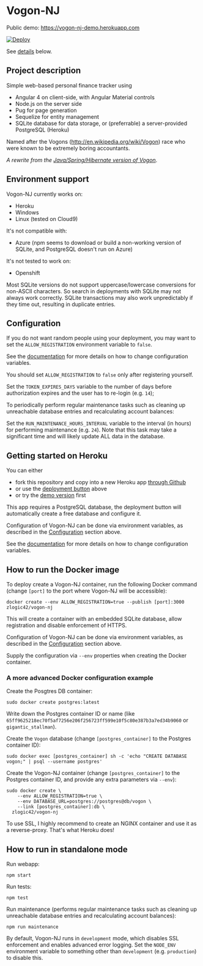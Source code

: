 # Vogon-NJ

Public demo: https://vogon-nj-demo.herokuapp.com

[![Deploy](https://www.herokucdn.com/deploy/button.svg)](https://heroku.com/deploy)

See [details](#getting-started-on-heroku) below.

## Project description

Simple web-based personal finance tracker using

* Angular 4 on client-side, with Angular Material controls
* Node.js on the server side
* Pug for page generation
* Sequelize for entity management
* SQLite database for data storage, or (preferrable) a server-provided PostgreSQL (Heroku)

Named after the Vogons (http://en.wikipedia.org/wiki/Vogon) race who were known to be extremely boring accountants.

_A rewrite from the [Java/Spring/Hibernate version of Vogon](https://github.com/zlogic/vogon)_.

## Environment support

Vogon-NJ currently works on:
- Heroku
- Windows
- Linux (tested on Cloud9)

It's not compatible with:
- Azure (npm seems to download or build a non-working version of SQLite, and PostgreSQL doesn't run on Azure)

It's not tested to work on:
- Openshift

Most SQLite versions do not support uppercase/lowercase conversions for non-ASCII characters.
So search in deployments with SQLite may not always work correctly.
SQLite transactions may also work unpredictably if they time out, resulting in duplicate entries.

## Configuration

If you do not want random people using your deployment, you may want to set the `ALLOW_REGISTRATION` environment variable to `false`.

See the [documentation](https://devcenter.heroku.com/articles/config-vars) for more details on how to change configuration variables.

You should set `ALLOW_REGISTRATION` to `false` only after registering yourself.

Set the `TOKEN_EXPIRES_DAYS` variable to the number of days before authorization expires and the user has to re-login (e.g. `14`);

To periodically perform regular maintenance tasks such as cleaning up unreachable database entries and recalculating account balances:

Set the `RUN_MAINTENANCE_HOURS_INTERVAL` variable to the interval (in hours) for performing maintenance (e.g. `24`).
Note that this task may take a significant time and will likely update ALL data in the database.

## Getting started on Heroku

You can either
- fork this repository and copy into a new Heroku app [through Github](http://devcenter.heroku.com/articles/github-integration)
- or use the [deployment button](#vogon-nj) above
- or try the [demo version](https://vogon-nj-demo.herokuapp.com) first

This app requires a PostgreSQL database, the deployment button will automatically create a free database and configure it.

Configuration of Vogon-NJ can be done via environment variables, as described in the [Configuration](#configuration) section above.

See the [documentation](https://devcenter.heroku.com/articles/config-vars) for more details on how to change configuration variables.

## How to run the Docker image

To deploy create a Vogon-NJ container, run the following Docker command (change `[port]` to the port where Vogon-NJ will be accessible):

`docker create --env ALLOW_REGISTRATION=true --publish [port]:3000 zlogic42/vogon-nj`

This will create a container with an embedded SQLite database, allow registration and disable enforcement of HTTPS.

Configuration of Vogon-NJ can be done via environment variables, as described in the [Configuration](#configuration) section above.

Supply the configuration via `--env` properties when creating the Docker container.

### A more advanced Docker configuration example

Create the Posgtres DB container:

`sudo docker create postgres:latest`

Write down the Postgres container ID or name (like `65ff9625218ec70f5af7256e206f256723ff599e10f5c80e387b3a7ed34b9060` or `gigantic_stallman`).

Create the `Vogon` database (change `[postgres_container]` to the Postgres container ID):

`sudo docker exec [postgres_container] sh -c 'echo "CREATE DATABASE vogon;" | psql --username postgres'`

Create the Vogon-NJ container (change `[postgres_container]` to the Postgres container ID, and provide any extra parameters via `--env`):

```
sudo docker create \
	--env ALLOW_REGISTRATION=true \
	--env DATABASE_URL=postgres://postgres@db/vogon \
	--link [postgres_container]:db \
  zlogic42/vogon-nj
```

To use SSL, I highly recommend to create an NGINX container and use it as a reverse-proxy. That's what Heroku does!

## How to run in standalone mode

Run webapp:

`npm start`

Run tests:

`npm test`

Run maintenance (performs regular maintenance tasks such as cleaning up unreachable database entries and recalculating account balances):

`npm run maintenance`

By default, Vogon-NJ runs in `development` mode, which disables SSL enforcement and enables advanced error logging.
Set the `NODE_ENV` environment variable to something other than `development` (e.g. `production`) to disable this.
